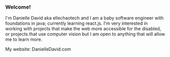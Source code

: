 ### Welcome!
I'm Danielle David aka ellechaotech and I am a baby software engineer with foundations in java; currently learning react.js.
I'm very interested in working with projects that make the web more accessible for the disabled, or
projects that use computer vision but I am open to anything that will allow me to learn more. 

My website: DanielleDavid.com
  
  
<!--
**daniellemdavid/daniellemdavid** is a ✨ _special_ ✨ repository because its `README.md` (this file) appears on your GitHub profile.

Here are some ideas to get you started:

- 🔭 I’m currently working on ...
- 🌱 I’m currently learning ...
- 👯 I’m looking to collaborate on ...
- 🤔 I’m looking for help with ...
- 💬 Ask me about ...
- 📫 How to reach me: ...
- 😄 Pronouns: ...
- ⚡ Fun fact: ...
-->
